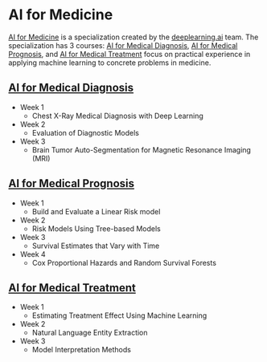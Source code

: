 # AI for Medicine
[AI for Medicine](https://www.coursera.org/specializations/ai-for-medicine) is a specialization created by the [deeplearning.ai](https://www.deeplearning.ai/)  team. The specialization has 3 courses: [AI for Medical Diagnosis](https://www.coursera.org/learn/ai-for-medical-diagnosis), [AI for Medical Prognosis](https://www.coursera.org/learn/ai-for-medical-prognosis),  and [AI for Medical Treatment](https://www.coursera.org/learn/ai-for-medical-treatment) focus on practical experience in applying machine learning to concrete problems in medicine. 

## [AI for Medical Diagnosis](https://www.coursera.org/learn/ai-for-medical-diagnosis)
* Week 1
  * Chest X-Ray Medical Diagnosis with Deep Learning
* Week 2
  * Evaluation of Diagnostic Models
* Week 3
  * Brain Tumor Auto-Segmentation for Magnetic Resonance Imaging (MRI)
## [AI for Medical Prognosis](https://www.coursera.org/learn/ai-for-medical-prognosis)
* Week 1 
  * Build and Evaluate a Linear Risk model
* Week 2
  * Risk Models Using Tree-based Models
* Week 3
  * Survival Estimates that Vary with Time
* Week 4 
  * Cox Proportional Hazards and Random Survival Forests
## [AI for Medical Treatment](https://www.coursera.org/learn/ai-for-medical-treatment)
* Week 1
  * Estimating Treatment Effect Using Machine Learning
* Week 2
  * Natural Language Entity Extraction
* Week 3
  * Model Interpretation Methods
  
